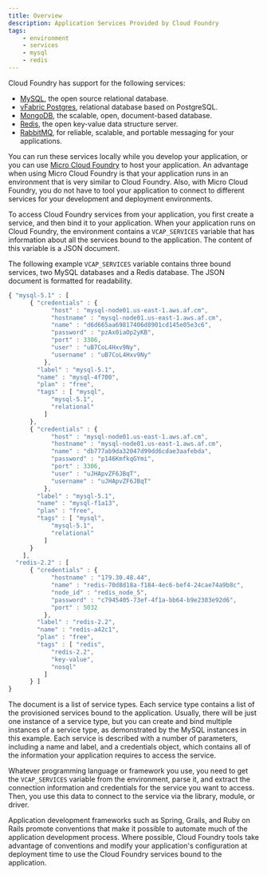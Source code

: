 ```yaml
---
title: Overview
description: Application Services Provided by Cloud Foundry
tags:
    - environment
    - services
    - mysql
    - redis
---
```


Cloud Foundry has support for the following services:

+ [MySQL](http://www.mysql.com/), the open source relational database.
+ [vFabric Postgres](http://www.vmware.com/products/datacenter-virtualization/vfabric-data-director/features.html), relational database based on PostgreSQL.
+ [MongoDB](http://www.mongodb.org/), the scalable, open, document-based database.
+ [Redis](http://redis.io/), the open key-value data structure server.
+ [RabbitMQ](http://www.rabbitmq.com/), for reliable, scalable, and portable messaging for your applications.

You can run these services locally while you develop your application, or you can use [Micro Cloud Foundry](/docs/infrastructure/micro/installing-mcf.html) to host your application. An advantage when using Micro Cloud Foundry is that your application runs in an environment that is very similar to Cloud Foundry. Also, with Micro Cloud Foundry, you do not have to tool your application to connect to different services for your development and deployment environments.

To access Cloud Foundry services from your application, you first create a service, and then bind it to your application. When your application runs on Cloud Foundry, the environment contains a `VCAP_SERVICES` variable that has information about all the services bound to the application. The content of this variable is a JSON document.

The following example `VCAP_SERVICES` variable contains three bound services, two MySQL databases and a Redis database. The JSON document is formatted for readability.

``` javascript
{ "mysql-5.1" : [
      { "credentials" : {
            "host" : "mysql-node01.us-east-1.aws.af.cm",
            "hostname" : "mysql-node01.us-east-1.aws.af.cm",
            "name" : "d6d665aa69817406d8901cd145e05e3c6",
            "password" : "pzAx0iaOp2yKB",
            "port" : 3306,
            "user" : "uB7CoL4Hxv9Ny",
            "username" : "uB7CoL4Hxv9Ny"
          },
        "label" : "mysql-5.1",
        "name" : "mysql-4f700",
        "plan" : "free",
        "tags" : [ "mysql",
            "mysql-5.1",
            "relational"
          ]
      },
      { "credentials" : {
            "host" : "mysql-node01.us-east-1.aws.af.cm",
            "hostname" : "mysql-node01.us-east-1.aws.af.cm",
            "name" : "db777ab9da32047d99dd6cdae3aafebda",
            "password" : "p146KmfkqGYmi",
            "port" : 3306,
            "user" : "uJHApvZF6JBqT",
            "username" : "uJHApvZF6JBqT"
          },
        "label" : "mysql-5.1",
        "name" : "mysql-f1a13",
        "plan" : "free",
        "tags" : [ "mysql",
            "mysql-5.1",
            "relational"
          ]
      }
    ],
  "redis-2.2" : [
      { "credentials" : {
            "hostname" : "179.30.48.44",
            "name" : "redis-70d8d18a-f184-4ec6-bef4-24cae74a9b8c",
            "node_id" : "redis_node_5",
            "password" : "c7945405-73ef-4f1a-bb64-b9e2383e92d6",
            "port" : 5032
          },
        "label" : "redis-2.2",
        "name" : "redis-a42c1",
        "plan" : "free",
        "tags" : [ "redis",
            "redis-2.2",
            "key-value",
            "nosql"
          ]
      } ]
}
```

The document is a list of service types. Each service type contains a list of the provisioned services bound to the application. Usually, there will be just one instance of a service type, but you can create and bind multiple instances of a service type, as demonstrated by the MySQL instances in this example. Each service is described with a number of parameters, including a name and label, and a credentials object, which contains all of the information your application requires to access the service.

Whatever programming language or framework you use, you need to get the `VCAP_SERVICES` variable from the environment, parse it, and extract the connection information and credentials for the service you want to access. Then, you use this data to connect to the service via the library, module, or driver.

Application development frameworks such as Spring, Grails, and Ruby on Rails promote conventions that make it possible to automate much of the application development process. Where possible, Cloud Foundry tools take advantage of conventions and modify your application's configuration at deployment time to use the Cloud Foundry services bound to the application.
